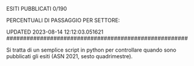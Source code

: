 ESITI PUBBLICATI 0/190 

PERCENTUALI DI PASSAGGIO PER SETTORE:

UPDATED 2023-08-14 12:12:03.051621
###################################################### 

Si tratta di un semplice script in python per controllare quando sono pubblicati gli esiti (ASN 2021, sesto quadrimestre).

